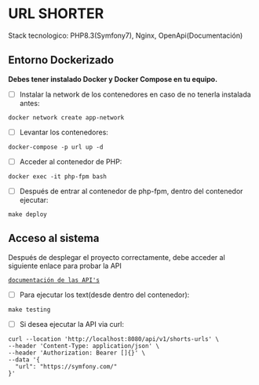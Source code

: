 # URL SHORTER

Stack tecnologico: PHP8.3(Symfony7), Nginx, OpenApi(Documentación)

## Entorno Dockerizado

**Debes tener instalado Docker y Docker Compose en tu equipo.**

- [ ] Instalar la network de los contenedores en caso de no tenerla instalada antes:

```shell
docker network create app-network
```

- [ ] Levantar los contenedores:

```shell
docker-compose -p url up -d
```

- [ ] Acceder al contenedor de PHP:

```shell
docker exec -it php-fpm bash 
```

- [ ] Después de entrar al contenedor de php-fpm, dentro del contenedor ejecutar:

```shell
make deploy
```

## Acceso al sistema

Después de desplegar el proyecto correctamente, debe acceder al siguiente enlace para probar la API

[`documentación de las API's`](http://localhost:8080/api/doc)

- [ ] Para ejecutar los text(desde dentro del contenedor):

```shell
make testing
```

- [ ] Si desea ejecutar la API via curl:

```curl
curl --location 'http://localhost:8080/api/v1/shorts-urls' \
--header 'Content-Type: application/json' \
--header 'Authorization: Bearer []{}' \
--data '{
  "url": "https://symfony.com/"
}'
```